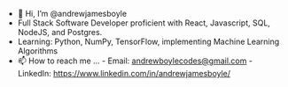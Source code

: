 - 👋 Hi, I’m @andrewjamesboyle
- Full Stack Software Developer proficient with React, Javascript, SQL, NodeJS, and Postgres.
- Learning: Python, NumPy, TensorFlow, implementing Machine Learning Algorithms
- 📫 How to reach me ...
      - Email: andrewboylecodes@gmail.com
      - LinkedIn: https://www.linkedin.com/in/andrewjamesboyle/

<!---
andrewjamesboyle/andrewjamesboyle is a ✨ special ✨ repository because its `README.md` (this file) appears on your GitHub profile.
You can click the Preview link to take a look at your changes.
--->
